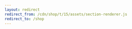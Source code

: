 ```yaml
---
layout: redirect
redirect_from: /cdn/shop/t/15/assets/section-renderer.js
redirect_to: /shop
---
```

